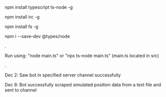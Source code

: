 npm install typescript ts-node -g

npm install irc -g

npm install fs -g

npm i --save-dev @types/node

.

Run using: "node main.ts" or "npx ts-node main.ts" (main.ts located in src)

.

Dec 2: Saw bot in specified server channel successfully

Dec 8: Bot successfully scraped simulated position data from a text file and sent to channel
